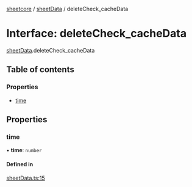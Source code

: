 [sheetcore](../docs.md) / [sheetData](../modules/sheetData.md) / deleteCheck\_cacheData

# Interface: deleteCheck\_cacheData

[sheetData](../modules/sheetData.md).deleteCheck_cacheData

## Table of contents

### Properties

- [time](sheetData.deleteCheck_cacheData.md#time)

## Properties

### time

• **time**: `number`

#### Defined in

[sheetData.ts:15](https://github.com/texas-mcallen-mission/sheetCore/blob/adbb6f0/sheetData.ts#L15)
